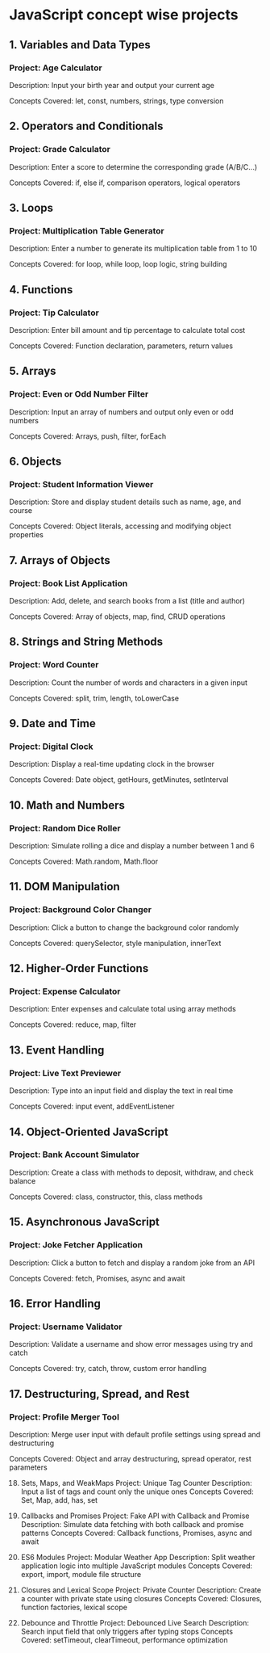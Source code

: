 # JavaScript concept wise projects



## 1. Variables and Data Types
### Project: Age Calculator
Description: Input your birth year and output your current age

Concepts Covered: let, const, numbers, strings, type conversion

## 2. Operators and Conditionals
### Project: Grade Calculator
Description: Enter a score to determine the corresponding grade (A/B/C...)

Concepts Covered: if, else if, comparison operators, logical operators

## 3. Loops
### Project: Multiplication Table Generator
Description: Enter a number to generate its multiplication table from 1 to 10

Concepts Covered: for loop, while loop, loop logic, string building

## 4. Functions
### Project: Tip Calculator
Description: Enter bill amount and tip percentage to calculate total cost

Concepts Covered: Function declaration, parameters, return values

## 5. Arrays
### Project: Even or Odd Number Filter
Description: Input an array of numbers and output only even or odd numbers

Concepts Covered: Arrays, push, filter, forEach

## 6. Objects
### Project: Student Information Viewer
Description: Store and display student details such as name, age, and course

Concepts Covered: Object literals, accessing and modifying object properties

## 7. Arrays of Objects
### Project: Book List Application
Description: Add, delete, and search books from a list (title and author)

Concepts Covered: Array of objects, map, find, CRUD operations

## 8. Strings and String Methods
### Project: Word Counter
Description: Count the number of words and characters in a given input

Concepts Covered: split, trim, length, toLowerCase

## 9. Date and Time
### Project: Digital Clock
Description: Display a real-time updating clock in the browser

Concepts Covered: Date object, getHours, getMinutes, setInterval

## 10. Math and Numbers
### Project: Random Dice Roller
Description: Simulate rolling a dice and display a number between 1 and 6

Concepts Covered: Math.random, Math.floor

## 11. DOM Manipulation
### Project: Background Color Changer
Description: Click a button to change the background color randomly

Concepts Covered: querySelector, style manipulation, innerText

## 12. Higher-Order Functions
### Project: Expense Calculator
Description: Enter expenses and calculate total using array methods

Concepts Covered: reduce, map, filter

## 13. Event Handling
### Project: Live Text Previewer
Description: Type into an input field and display the text in real time

Concepts Covered: input event, addEventListener

## 14. Object-Oriented JavaScript
### Project: Bank Account Simulator
Description: Create a class with methods to deposit, withdraw, and check balance

Concepts Covered: class, constructor, this, class methods

## 15. Asynchronous JavaScript
### Project: Joke Fetcher Application
Description: Click a button to fetch and display a random joke from an API

Concepts Covered: fetch, Promises, async and await

## 16. Error Handling
### Project: Username Validator
Description: Validate a username and show error messages using try and catch

Concepts Covered: try, catch, throw, custom error handling

## 17. Destructuring, Spread, and Rest
### Project: Profile Merger Tool

Description: Merge user input with default profile settings using spread and destructuring

Concepts Covered: Object and array destructuring, spread operator, rest parameters

18. Sets, Maps, and WeakMaps
Project: Unique Tag Counter
Description: Input a list of tags and count only the unique ones
Concepts Covered: Set, Map, add, has, set

19. Callbacks and Promises
Project: Fake API with Callback and Promise
Description: Simulate data fetching with both callback and promise patterns
Concepts Covered: Callback functions, Promises, async and await

20. ES6 Modules
Project: Modular Weather App
Description: Split weather application logic into multiple JavaScript modules
Concepts Covered: export, import, module file structure

21. Closures and Lexical Scope
Project: Private Counter
Description: Create a counter with private state using closures
Concepts Covered: Closures, function factories, lexical scope

22. Debounce and Throttle
Project: Debounced Live Search
Description: Search input field that only triggers after typing stops
Concepts Covered: setTimeout, clearTimeout, performance optimization


